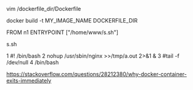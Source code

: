 vim /dockerfile_dir/Dockerfile


docker build -t MY_IMAGE_NAME DOCKERFILE_DIR





FROM n1
ENTRYPOINT ["/home/www/s.sh"]


s.sh

  1 #! /bin/bash
  2 nohup /usr/sbin/nginx >>/tmp/a.out 2>&1 &
  3 #tail -f /dev/null
  4 /bin/bash



https://stackoverflow.com/questions/28212380/why-docker-container-exits-immediately

